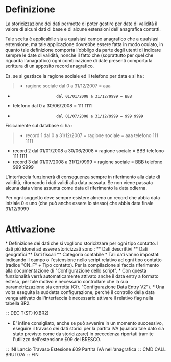 # Definizione
La storicizzazione dei dati permette di poter gestire per date di validità il valore di alcuni dati di base e di alcune estensioni dell'anagrafica contatti.

Tale scelta è applicabile sia a qualsiasi campo anagrafico che a qualsiasi estensione, ma tale applicazione dovrebbe essere fatta in modo oculato, in quanto tale definizione comporta l'obbligo da parte degli utenti di indicare sempre le date di validità, nonchè il fatto che (soprattutto per quel che riguarda l'anagrafico) ogni combinazione di date presenti comporta la scrittura di un apposito record anagrafico.

Es. se si gestisce la ragione sociale ed il telefono per data e si ha : 
>- ragione sociale        dal          0 a 31/12/2007 = aaa
-                        dal 01/01/2008 a 31/12/9999 = BBB
- telefono               dal          0 a 30/06/2008 = 111 1111
-                        dal 01/07/2008 a 31/12/9999 = 999 9999

Fisicamente sul database si ha : 
>- record 1        dal          0 a 31/12/2007 = ragione sociale = aaa telefono 111 1111
- record 2        dal 01/01/2008 a 30/06/2008 = ragione sociale = BBB telefono 111 1111
- record 3        dal 01/07/2008 a 31/12/9999 = ragione sociale = BBB telefono 999 9999


L'interfaccia funzionerà di conseguenza sempre in riferimento alla date di validità, ritornando i dati validi alla data passata. Se non viene passata alcuna data viene assunta come data di riferimento la data odierna.

Per ogni soggetto deve sempre esistere almeno un record che abbia data iniziale 0 e uno (che può anche essere lo stesso) che abbia data finale 31/12/9999

# Attivazione
 \* Definizione dei dati che si vogliono storicizzare per ogni tipo contatto.
    I dati più idonei ad essere storicizzati sono : 
 \*\* Dati descrittivi
 \*\* Dati geografici
 \*\* Dati fiscali
 \*\* Categoria contabile
 \* Tali dati vanno impostati indicando il campo o l'estensione nello script relativo ad ogni tipo contatto (radice "CN_F" + Tipo contatto). Per la compilazione si faccia riferimento alla documentazione di "Configurazione dello script".
 \* Con questa funzionalità verrà automaticamente attivato anche il data entry a formato esteso, per tale motivo è necessario controllare che la sua parametrizzazione sia corretta (Cfr. "Configurazione Data Entry V2").
 \* Una volta eseguita la suddetta configurazione, perchè il controllo della data venga attivato dall'interfaccia è necessario attivare il relativo flag nella tabella BR2.

 :  : DEC T(ST) K(BR2)

- E' infine consigliato, anche se può avvenire in un momento successivo, eseguire il travaso dei dati storici per la partita IVA (qualora tale dato sia stato previsto come da storicizzare) in precedenza riportati tramite l'utilizzo dell'estensione £09 del BRESCO.

 :  : INI Lancio Travaso Estesione £09 Partita IVA nell'anagrafica
 :  : CMD CALL BRUT07A
 :  : FIN
